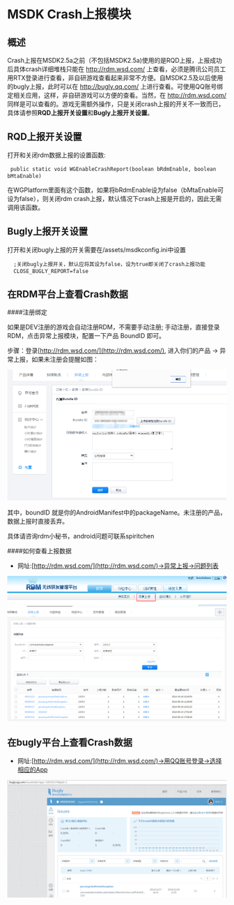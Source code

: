 MSDK Crash上报模块
===
概述
---
Crash上报在MSDK2.5a之前（不包括MSDK2.5a)使用的是RQD上报，上报成功后具体crash详细堆栈只能在 http://rdm.wsd.com/ 上查看，必须是腾讯公司员工用RTX登录进行查看，非自研游戏查看起来非常不方便。自MSDK2.5及以后使用的bugly上报，此时可以在 http://bugly.qq.com/ 上进行查看。可使用QQ账号绑定相关应用，这样，非自研游戏可以方便的查看。当然，在 http://rdm.wsd.com/ 同样是可以查看的。游戏无需额外操作，只是关闭crash上报的开关不一致而已，具体请参照**RQD上报开关设置**和**Bugly上报开关设置**。

RQD上报开关设置
---
打开和关闭rdm数据上报的设置函数:

     public static void WGEnableCrashReport(boolean bRdmEnable, boolean bMtaEnable)

在WGPlatform里面有这个函数，如果将bRdmEnable设为false（bMtaEnable可设为false），则关闭rdm crash上报，默认情况下crash上报是开启的，因此无需调用该函数。

Bugly上报开关设置
---
打开和关闭bugly上报的开关需要在/assets/msdkconfig.ini中设置

      ;关闭bugly上报开关，默认应将其设为false，设为true即关闭了crash上报功能
      CLOSE_BUGLY_REPORT=false



在RDM平台上查看Crash数据
---
####注册绑定

如果是DEV注册的游戏会自动注册RDM，不需要手动注册; 手动注册，直接登录RDM，点击异常上报模块，配置一下产品 BoundID 即可。

步骤：登录[http://rdm.wsd.com/](http://rdm.wsd.com/), 进入你们的产品 -> 异常上报，如果未注册会提醒如图：

![rdmregister](./rmdregister.png)

其中，boundID 就是你的AndroidManifest中的packageName。未注册的产品，数据上报时直接丢弃。

具体请咨询rdm小秘书，android问题可联系spiritchen

####如何查看上报数据
- 网址:[http://rdm.wsd.com/](http://rdm.wsd.com/)->异常上报->问题列表

![rdmwsd](./rdmwsd.png)
![rdmdetail](./rdmdetail.png)


在bugly平台上查看Crash数据
---
- 网址:[http://rdm.wsd.com/](http://rdm.wsd.com/)->用QQ账号登录->选择相应的App

![bugly](./bugly1.png)
